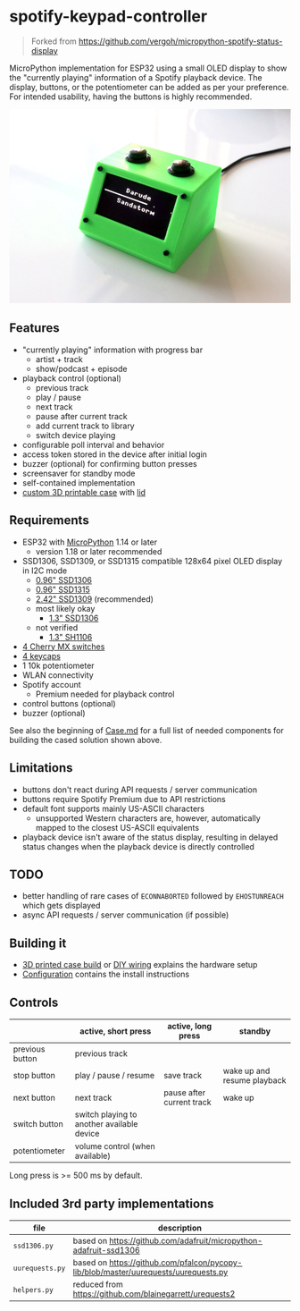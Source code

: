 # spotify-keypad-controller
> Forked from https://github.com/vergoh/micropython-spotify-status-display

MicroPython implementation for ESP32 using a small OLED display to show the "currently playing" information of a Spotify playback device. The display, buttons, or the potentiometer can be added as per your preference. For intended usability, having the buttons is highly recommended.

![2.42" OLED in 3D printed case](images/2_42inch_oled_in_case.jpg)

## Features

- "currently playing" information with progress bar
  - artist + track
  - show/podcast + episode
- playback control (optional)
  - previous track 
  - play / pause
  - next track
  - pause after current track
  - add current track to library
  - switch device playing
- configurable poll interval and behavior
- access token stored in the device after initial login
- buzzer (optional) for confirming button presses
- screensaver for standby mode
- self-contained implementation
- [custom 3D printable case](stl/case.stl) with [lid](stl/lid.stl)

## Requirements

- ESP32 with [MicroPython](https://micropython.org/) 1.14 or later
  - version 1.18 or later recommended
- SSD1306, SSD1309, or SSD1315 compatible 128x64 pixel OLED display in I2C mode
  - [0.96" SSD1306](https://www.google.com/search?q=128x64+oled+i2c+0.96+ssd1306)
  - [0.96" SSD1315](https://www.google.com/search?q=128x64+oled+i2c+0.96+ssd1315)
  - [2.42" SSD1309](https://www.google.com/search?q=128x64+oled+i2c+2.42+ssd1309) (recommended)
  - most likely okay
    - [1.3" SSD1306](https://www.google.com/search?q=128x64+oled+i2c+1.3+ssd1306)
  - not verified
    - [1.3" SH1106](https://www.google.com/search?q=128x64+oled+i2c+1.3+sh1106)
- [4 Cherry MX switches](https://www.google.com/search?q=cherry%20mx%20switch)
- [4 keycaps](https://www.google.com/search?q=cherry%20mx%20switch%20keycaps)
- 1 10k potentiometer
- WLAN connectivity
- Spotify account
  - Premium needed for playback control
- control buttons (optional)
- buzzer (optional)

See also the beginning of [Case.md](Case.md) for a full list of needed components for building the cased solution shown above.

## Limitations

- buttons don't react during API requests / server communication
- buttons require Spotify Premium due to API restrictions
- default font supports mainly US-ASCII characters
  - unsupported Western characters are, however, automatically mapped to the closest US-ASCII equivalents
- playback device isn't aware of the status display, resulting in delayed status changes when the playback device is directly controlled

## TODO

- better handling of rare cases of `ECONNABORTED` followed by `EHOSTUNREACH` which gets displayed
- async API requests / server communication (if possible)

## Building it

- [3D printed case build](Case.md) or [DIY wiring](Wiring.md) explains the hardware setup
- [Configuration](Configuration.md) contains the install instructions

## Controls

| | active, short press | active, long press | standby | 
| --- | --- | --- | --- |
| previous button | previous track | | | 
| stop button | play / pause / resume | save track | wake up and resume playback | 
| next button | next track | pause after current track | wake up |
| switch button | switch playing to another available device | | |
| potentiometer | volume control (when available) | | |

Long press is >= 500 ms by default.

## Included 3rd party implementations

| file | description |
| --- | --- |
| `ssd1306.py` | based on <https://github.com/adafruit/micropython-adafruit-ssd1306> |
| `uurequests.py` | based on <https://github.com/pfalcon/pycopy-lib/blob/master/uurequests/uurequests.py> |
| `helpers.py` | reduced from <https://github.com/blainegarrett/urequests2> |
